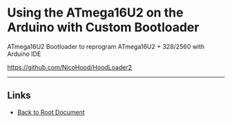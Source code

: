 # Using the ATmega16U2 on the Arduino with Custom Bootloader

ATmega16U2 Bootloader to reprogram ATmega16U2 + 328/2560 with Arduino IDE 

<https://github.com/NicoHood/HoodLoader2>

----
<!-- Footer Begins Here -->
## Links

- [Back to Root Document](../README.md)
